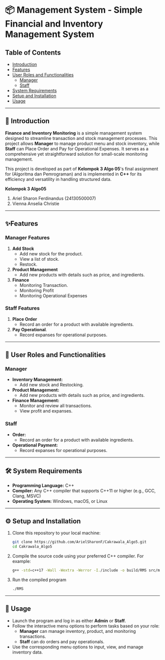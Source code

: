 
# 📦 Management System - Simple Financial and Inventory Management System

## Table of Contents
- [Introduction](#introduction)
- [Features](#features)
- [User Roles and Functionalities](#user-roles-and-functionalities)
  - [Manager](#manager)
  - [Staff](#staff)
- [System Requirements](#system-requirements)
- [Setup and Installation](#setup-and-installation)
- [Usage](#usage)

---

## 📖 Introduction
**Finance and Inventory Monitoring** is a simple management system designed to streamline transaction and stock management processes. This project allows **Manager** to manage product menu and stock inventory, while **Staff** can Place Order and Pay for Operational Expenses. It serves as a comprehensive yet straightforward solution for small-scale monitoring management.

This project is developed as part of **Kelompok 3 Algo 05**'s final assignment for (Algoritma dan Pemrograman) and is implemented in **C++** for its efficiency and versatility in handling structured data.

**Kelompok 3 Algo05**
1. Ariel Sharon Ferdinandus (24130500007)
2. Vienna Anselia Christie

---

## ✨Features
### Manager Features
1. **Add Stock**
   - Add new stock for the product.
   - View a list of stock.
   - Restock.
2. **Product Management**
   - Add new products with details such as price, and ingredients.
3. **Finance**
   - Monitoring Transaction.
   - Monitoring Profit
   - Monitoring Operational Expenses

### Staff Features
1. **Place Order**
   - Record an order for a product with available ingredients.
2. **Pay Operational**.
   - Record expanses for operational purposes.

---

## 👤 User Roles and Functionalities

### Manager
- **Inventory Management:**
  - Add new stock and Restocking.
- **Product Management:**
  - Add new products with details such as price, and ingredients.
- **Finance Management:**
  - Monitor and review all transactions.
  - View profit and expanses.

### Staff
- **Order:**
  - Record an order for a product with available ingredients.
- **Operational Payment:**
  - Record expanses for operational purposes.

---

## 🛠 System Requirements
- **Programming Language:** C++
- **Compiler:** Any C++ compiler that supports C++11 or higher (e.g., GCC, Clang, MSVC)
- **Operating System:** Windows, macOS, or Linux

---

## ⚙️ Setup and Installation
1. Clone this repository to your local machine:
   ```bash
   git clone https://github.com/ArielSharonF/Cakrawala_Algo5.git
   cd Cakrawala_Algo5
2. Compile the source code using your preferred C++ compiler. For example:
   ``` bash
   g++ -std=c++17 -Wall -Wextra -Werror -I./include -o build/RMS src/main.cpp src/item.cpp src/util.cpp src/transaction.cpp src/menu.cppsrc/main.cpp src/category.cpp src/product.cpp src/utilities.cpp
2. Run the compiled program
   ``` bash
   ./RMS

---

## 🚀 Usage
-   Launch the program and log in as either **Admin** or **Staff**.
-   Follow the interactive menu options to perform tasks based on your role:
    -   **Manager** can manage inventory, product, and monitoring transactions.
    -   **Staff** can do orders and pay operationals.
-   Use the corresponding menu options to input, view, and manage inventory data.


